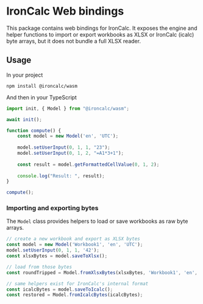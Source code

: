 # IronCalc Web bindings

This package contains web bindings for IronCalc. It exposes the engine and helper functions to import or export workbooks as XLSX or IronCalc (icalc) byte arrays, but it does not bundle a full XLSX reader.


## Usage

In your project

```
npm install @ironcalc/wasm
```

And then in your TypeScript

```TypeScript
import init, { Model } from "@ironcalc/wasm";

await init();

function compute() {
    const model = new Model('en', 'UTC');
    
    model.setUserInput(0, 1, 1, "23");
    model.setUserInput(0, 1, 2, "=A1*3+1");
    
    const result = model.getFormattedCellValue(0, 1, 2);
    
    console.log("Result: ", result);
}

compute();
```

### Importing and exporting bytes

The `Model` class provides helpers to load or save workbooks as raw byte arrays.

```ts
// create a new workbook and export as XLSX bytes
const model = new Model('Workbook1', 'en', 'UTC');
model.setUserInput(0, 1, 1, '42');
const xlsxBytes = model.saveToXlsx();

// load from those bytes
const roundTripped = Model.fromXlsxBytes(xlsxBytes, 'Workbook1', 'en', 'UTC');

// same helpers exist for IronCalc's internal format
const icalcBytes = model.saveToIcalc();
const restored = Model.fromIcalcBytes(icalcBytes);
```
